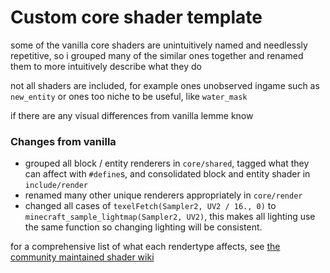 # Custom core shader template

some of the vanilla core shaders are unintuitively named and needlessly repetitive, so i grouped many of the similar ones together and renamed them to more intuitively describe what they do

not all shaders are included, for example ones unobserved ingame such as `new_entity` or ones too niche to be useful, like `water_mask`

if there are any visual differences from vanilla lemme know

### Changes from vanilla

- grouped all block / entity renderers in `core/shared`, tagged what they can affect with `#define`s, and consolidated block and entity shader in `include/render`
- renamed many other unique renderers appropriately in `core/render`
- changed all cases of `texelFetch(Sampler2, UV2 / 16., 0)` to `minecraft_sample_lightmap(Sampler2, UV2)`, this makes all lighting use the same function so changing lighting will be consistent.

for a comprehensive list of what each rendertype affects, see [the community maintained shader wiki](https://github.com/McTsts/Minecraft-Shaders-Wiki/blob/main/Core%20Shader%20List.md)
